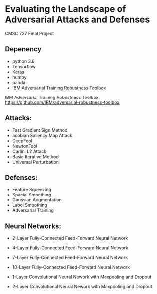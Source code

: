 # Evaluating the Landscape of Adversarial Attacks and Defenses
CMSC 727 Final Project

## Depenency
- python 3.6
- Tensorflow
- Keras
- numpy
- panda
- IBM Adversarial Training Robustness Toolbox

IBM Adversarial Training Robustness Toolbox:
https://github.com/IBM/adversarial-robustness-toolbox

## Attacks:
- Fast Gradient Sign Method
- acobian Saliency Map Attack
- DeepFool
- NewtonFool
- Carlini L2 Attack
- Basic Iterative Method
- Universal Perturbation


## Defenses:
- Feature Squeezing
- Spacial Smoothing
- Gaussian Augmentation
- Label Smoothing
- Adversarial Training

## Neural Networks:
- 2-Layer Fully-Connected Feed-Forward Neural Network
- 4-Layer Fully-Connected Feed-Forward Neural Network
- 7-Layer Fully-Connected Feed-Forward Neural Network
- 10-Layer Fully-Connected Feed-Forward Neural Network

- 1-Layer Convolutional Neural Nework with Maxpooling and Dropout
- 2-Layer Convolutional Neural Nework with Maxpooling and Dropout
